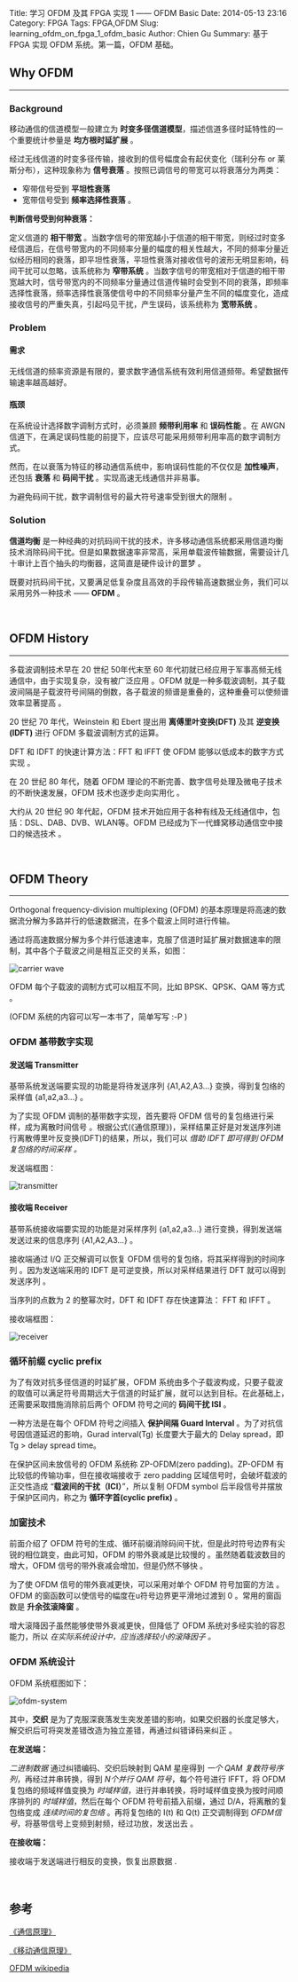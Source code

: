 Title: 学习 OFDM 及其 FPGA 实现 1 —— OFDM Basic 
Date: 2014-05-13 23:16
Category: FPGA
Tags: FPGA,OFDM
Slug: learning_ofdm_on_fpga_1_ofdm_basic
Author: Chien Gu
Summary: 基于 FPGA 实现 OFDM 系统。第一篇，OFDM 基础。

## Why OFDM
* * *

### Background

移动通信的信道模型一般建立为 **时变多径信道模型**，描述信道多径时延特性的一个重要统计参量是 **均方根时延扩展** 。

经过无线信道的时变多径传输，接收到的信号幅度会有起伏变化（瑞利分布 or 莱斯分布），这种现象称为 **信号衰落** 。按照已调信号的带宽可以将衰落分为两类：

+ 窄带信号受到 **平坦性衰落**
+ 宽带信号受到 **频率选择性衰落** 。

**判断信号受到何种衰落：**

定义信道的 **相干带宽** 。当数字信号的带宽越小于信道的相干带宽，则经过时变多经信道后，在信号带宽内的不同频率分量的幅度的相关性越大，不同的频率分量近似经历相同的衰落，即平坦性衰落，平坦性衰落对接收信号的波形无明显影响，码间干扰可以忽略，该系统称为 **窄带系统** 。当数字信号的带宽相对于信道的相干带宽越大时，信号带宽内的不同频率分量通过信道传输时会受到不同的衰落，即频率选择性衰落，频率选择性衰落使信号中的不同频率分量产生不同的幅度变化，造成接收信号的严重失真，引起吗见干扰，产生误码，该系统称为 **宽带系统** 。

### Problem

#### 需求

无线信道的频率资源是有限的，要求数字通信系统有效利用信道频带。希望数据传输速率越高越好。

#### 瓶颈

在系统设计选择数字调制方式时，必须兼顾 **频带利用率** 和 **误码性能** 。在 AWGN 信道下，在满足误码性能的前提下，应该尽可能采用频带利用率高的数字调制方式。

然而，在以衰落为特征的移动通信系统中，影响误码性能的不仅仅是 **加性噪声**，还包括 **衰落** 和 **码间干扰** 。实现高速无线通信并非易事。

为避免码间干扰，数字调制信号的最大符号速率受到很大的限制 。

### Solution

**信道均衡** 是一种经典的对抗码间干扰的技术，许多移动通信系统都采用信道均衡技术消除码间干扰。但是如果数据速率非常高，采用单载波传输数据，需要设计几十审计上百个抽头的均衡器，这简直是硬件设计的噩梦 。

既要对抗码间干扰，又要满足低复杂度且高效的手段传输高速数据业务，我们可以采用另外一种技术 —— **OFDM** 。

<br>

## OFDM History
* * *

多载波调制技术早在 20 世纪 50年代末至 60 年代初就已经应用于军事高频无线通信中，由于实现复杂，没有被广泛应用 。OFDM 就是一种多载波调制，其子载波间隔是子载波符号间隔的倒数，各子载波的频谱是重叠的，这种重叠可以使频谱效率显著提高 。

20 世纪 70 年代，Weinstein 和 Ebert 提出用 **离傅里叶变换(DFT)** 及其 **逆变换(IDFT)** 进行 OFDM 多载波调制方式的运算。

DFT 和 IDFT 的快速计算方法：FFT 和 IFFT 使 OFDM 能够以低成本的数字方式实现 。

在 20 世纪 80 年代，随着 OFDM 理论的不断完善、数字信号处理及微电子技术的不断快速发展，OFDM 技术也逐步走向实用化 。

大约从 20 世纪 90 年代起，OFDM 技术开始应用于各种有线及无线通信中，包括：DSL、DAB、DVB、WLAN等。OFDM 已经成为下一代蜂窝移动通信空中接口的候选技术 。

<br>

## OFDM Theory
* * *

Orthogonal frequency-division multiplexing (OFDM) 的基本原理是将高速的数据流分解为多路并行的低速数据流，在多个载波上同时进行传输。

通过将高速数据分解为多个并行低速速率，克服了信道时延扩展对数据速率的限制，其中各个子载波之间是相互正交的关系，如图：

![carrier wave](/images/learning-ofdm-basic/carriers.png)

OFDM 每个子载波的调制方式可以相互不同，比如 BPSK、QPSK、QAM 等方式 。

(OFDM 系统的内容可以写一本书了，简单写写 :-P )

### OFDM 基带数字实现

#### 发送端 Transmitter

基带系统发送端要实现的功能是将待发送序列 {A1,A2,A3...} 变换，得到复包络的采样值 {a1,a2,a3...} 。

为了实现 OFDM 调制的基带数字实现，首先要将 OFDM 信号的复包络进行采样，成为离散时间信号 。根据公式(《通信原理》)，采样结果正好是对发送序列进行离散傅里叶反变换(IDFT)的结果，所以，我们可以 *借助 IDFT 即可得到 OFDM 复包络的时间采样 。*

发送端框图：

![transmitter](/images/learning-ofdm-basic/transmitter.png)

#### 接收端 Receiver

基带系统接收端要实现的功能是对采样序列 {a1,a2,a3...} 进行变换，得到发送端发送过来的信息序列 {A1,A2,A3...} 。

接收端通过 I/Q 正交解调可以恢复 OFDM 信号的复包络，将其采样得到的时间序列 。因为发送端采用的 IDFT 是可逆变换，所以对采样结果进行 DFT 就可以得到发送序列 。

当序列的点数为 2 的整幂次时，DFT 和 IDFT 存在快速算法： FFT 和 IFFT 。

接收端框图：

![receiver](/images/learning-ofdm-basic/receiver.png)

### 循环前缀 cyclic prefix

为了有效对抗多径信道的时延扩展，OFDM 系统由多个子载波构成，只要子载波的取值可以满足符号周期远大于信道的时延扩展，就可以达到目标。在此基础上，还需要采取措施消除前后两个 OFDM 符号之间的 **码间干扰 ISI** 。

一种方法是在每个 OFDM 符号之间插入 **保护间隔 Guard Interval** 。为了对抗信号因信道延迟的影响，Gurad interval(Tg) 长度要大于最大的 Delay spread，即 Tg > delay spread time。

在保护区间未放信号的 OFDM 系统称 ZP-OFDM(zero padding)。ZP-OFDM 有比较低的传输功率，但在接收端接收于 zero padding 区域信号时，会破坏载波的正交性造成 “**载波间的干扰（ICI）**”，所以复制 OFDM symbol 后半段信号并摆放于保护区间内，称之为 **循环字首(cyclic prefix)** 。

### 加窗技术

前面介绍了 OFDM 符号的生成、循环前缀消除码间干扰，但是此时符号边界有尖锐的相位跳变，由此可知，OFDM 的带外衰减是比较慢的 。虽然随着载波数目的增大，OFDM 信号的带外衰减会增加，但是仍然不够快 。

为了使 OFDM 信号的带外衰减更快，可以采用对单个 OFDM 符号加窗的方法 。OFDM 的窗函数可以使信号的幅度在u符号边界更平滑地过渡到 0 。常用的窗函数是 **升余弦滚降窗** 。

增大滚降因子虽然能够使带外衰减更快，但降低了 OFDM 系统对多经实验的容忍能力，所以 *在实际系统设计中，应当选择较小的滚降因子 。*

### OFDM 系统设计

OFDM 系统框图如下：

![ofdm-system](/images/learning-ofdm-basic/ofdm_system.jpg)

其中，**交织** 是为了克服深衰落发生突发差错的影响，如果交织器的长度足够大，解交织后可将突发差错改造为独立差错，再通过纠错译码来纠正 。

**在发送端：**

*二进制数据* 通过纠错编码、交织后映射到 QAM 星座得到 *一个 QAM 复数符号序列*，再经过并串转换，得到 *N个并行 QAM 符号*，每个符号进行 IFFT，将 OFDM 复包络的频域样值变换为 *时域样值*，进行并串转换，将时域样值变换为按时间顺序排列的 *时域样值*，然后在每个 OFDM 符号前插入前缀，通过 D/A，将离散的复包络变成 *连续时间的复包络* 。再将复包络的 I(t) 和 Q(t) 正交调制得到 *OFDM信号*，将基带信号上变频到射频，经过功放，发送出去 。


**在接收端：**

接收端于发送端进行相反的变换，恢复出原数据 .

<br>

## 参考

[《通信原理》](http://book.douban.com/subject/1446684/)

[《移动通信原理》](http://book.douban.com/subject/4130536/)

[OFDM wikipedia](http://en.wikipedia.org/wiki/Orthogonal_frequency-division_multiplexing)
